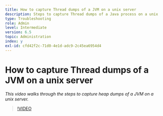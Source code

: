 ```yaml
---
title: How to capture Thread dumps of a JVM on a unix server
description: Steps to capture Thread dumps of a Java process on a unix server
type: Troubleshooting
role: Admin
level: Intermediate
version: 6.5
topic: Administration
index: y
exl-id: cfd42f2c-71d0-4e1d-adc9-2c45ea6954d4
---
```

# How to capture Thread dumps of a JVM on a unix server

*This video walks through the steps to capture heap dumps of a JVM on a unix server.*

>[!VIDEO](https://video.tv.adobe.com/v/335492?quality=12&learn=on)
